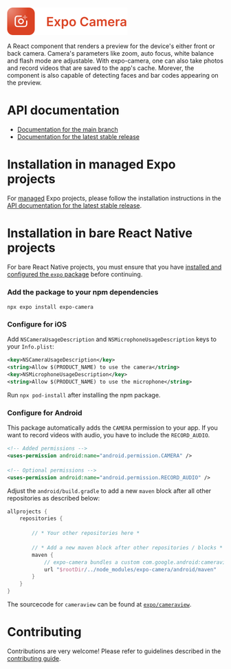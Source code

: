 <p>
  <a href="https://docs.expo.dev/versions/latest/sdk/camera/">
    <img
      src="../../.github/resources/expo-camera.svg"
      alt="expo-camera"
      height="64" />
  </a>
</p>

A React component that renders a preview for the device's either front or back camera. Camera's parameters like zoom, auto focus, white balance and flash mode are adjustable. With expo-camera, one can also take photos and record videos that are saved to the app's cache. Morever, the component is also capable of detecting faces and bar codes appearing on the preview.

# API documentation

- [Documentation for the main branch](https://github.com/expo/expo/blob/main/docs/pages/versions/unversioned/sdk/camera.mdx)
- [Documentation for the latest stable release](https://docs.expo.dev/versions/latest/sdk/camera/)

# Installation in managed Expo projects

For [managed](https://docs.expo.dev/archive/managed-vs-bare/) Expo projects, please follow the installation instructions in the [API documentation for the latest stable release](https://docs.expo.dev/versions/latest/sdk/camera/).

# Installation in bare React Native projects

For bare React Native projects, you must ensure that you have [installed and configured the `expo` package](https://docs.expo.dev/bare/installing-expo-modules/) before continuing.

### Add the package to your npm dependencies

```
npx expo install expo-camera
```

### Configure for iOS

Add `NSCameraUsageDescription` and `NSMicrophoneUsageDescription` keys to your `Info.plist`:

```xml
<key>NSCameraUsageDescription</key>
<string>Allow $(PRODUCT_NAME) to use the camera</string>
<key>NSMicrophoneUsageDescription</key>
<string>Allow $(PRODUCT_NAME) to use the microphone</string>
```

Run `npx pod-install` after installing the npm package.

### Configure for Android

This package automatically adds the `CAMERA` permission to your app. If you want to record videos with audio, you have to include the `RECORD_AUDIO`.

```xml
<!-- Added permissions -->
<uses-permission android:name="android.permission.CAMERA" />

<!-- Optional permissions -->
<uses-permission android:name="android.permission.RECORD_AUDIO" />
```

Adjust the `android/build.gradle` to add a new `maven` block after all other repositories as described below:

```gradle
allprojects {
    repositories {

        // * Your other repositories here *

        // * Add a new maven block after other repositories / blocks *
        maven {
            // expo-camera bundles a custom com.google.android:cameraview
            url "$rootDir/../node_modules/expo-camera/android/maven"
        }
    }
}
```

The sourcecode for `cameraview` can be found at [`expo/cameraview`](https://github.com/expo/cameraview).

# Contributing

Contributions are very welcome! Please refer to guidelines described in the [contributing guide](https://github.com/expo/expo#contributing).
